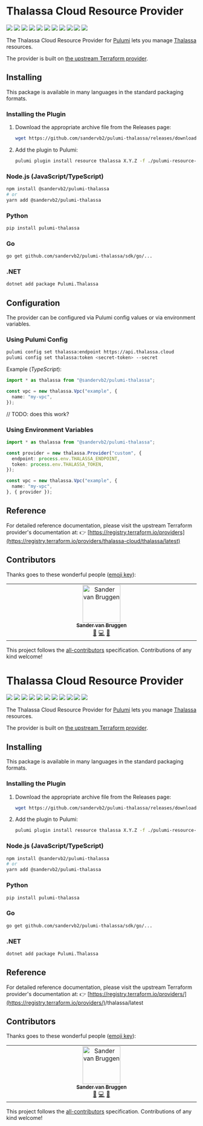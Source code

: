 # Thalassa Cloud Resource Provider

[![](https://img.shields.io/github/license/sandervb2/pulumi-thalassa?style=for-the-badge)](LICENSE)
[![](https://img.shields.io/github/actions/workflow/status/sandervb2/pulumi-thalassa/verify.yml?style=for-the-badge)](https://github.com/sandervb2/pulumi-thalassa/actions/workflows/verify.yml)
[![](https://api.scorecard.dev/projects/github.com/sandervb2/pulumi-thalassa/badge?style=for-the-badge)](https://scorecard.dev/viewer/?uri=github.com/sandervb2/pulumi-thalassa)
[![](https://img.shields.io/github/release-date/sandervb2/pulumi-thalassa?style=for-the-badge)](https://github.com/sandervb2/pulumi-thalassa/releases)
[![](https://img.shields.io/pypi/v/pulumi-thalassa?style=for-the-badge)](https://pypi.org/project/pulumi-thalassa/)
[![](https://img.shields.io/pypi/dm/pulumi-thalassa?style=for-the-badge)](https://pypi.org/project/pulumi-thalassa/)
[![](https://img.shields.io/nuget/v/Pulumi.Thalassa?style=for-the-badge)](https://www.nuget.org/packages/Pulumi.Thalassa/)
[![](https://img.shields.io/nuget/dt/Pulumi.Thalassa?style=for-the-badge)](https://www.nuget.org/packages/Pulumi.Thalassa/)
[![](https://img.shields.io/npm/v/@sandervb2/pulumi-thalassa?style=for-the-badge)](https://www.npmjs.com/package/@sandervb2/pulumi-thalassa)
[![](https://img.shields.io/npm/dm/@sandervb2/pulumi-thalassa?style=for-the-badge)](https://www.npmjs.com/package/@sandervb2/pulumi-thalassa)
[![](https://img.shields.io/github/all-contributors/sandervb2/pulumi-thalassa?color=ee8449&style=for-the-badge)](#contributors)

The Thalassa Cloud Resource Provider for [Pulumi](https://www.pulumi.com) lets you manage [Thalassa](https://www.thalassa.cloud/) resources.

The provider is built on [the upstream Terraform provider](https://github.com/thalassa-cloud/terraform-provider-thalassa).

## Installing

This package is available in many languages in the standard packaging formats.

### Installing the Plugin

1. Download the appropriate archive file from the Releases page:
   ```bash
   wget https://github.com/sandervb2/pulumi-thalassa/releases/download/vX.Y.Z/pulumi-resource-thalassa-vX.Y.Z-OPERATING_SYSTEM-ARCH.tar.gz
2. Add the plugin to Pulumi:

   ```bash
   pulumi plugin install resource thalassa X.Y.Z -f ./pulumi-resource-thalassa-vX.Y.Z-OPERATING_SYSTEM-ARCH.tar.gz
   ```

### Node.js (JavaScript/TypeScript)

```bash
npm install @sandervb2/pulumi-thalassa
# or
yarn add @sandervb2/pulumi-thalassa
```

### Python

```bash
pip install pulumi-thalassa
```

### Go

```bash
go get github.com/sandervb2/pulumi-thalassa/sdk/go/...
```

### .NET

```bash
dotnet add package Pulumi.Thalassa
```

## Configuration

The provider can be configured via Pulumi config values or via environment variables.

### Using Pulumi Config

```bash
pulumi config set thalassa:endpoint https://api.thalassa.cloud
pulumi config set thalassa:token <secret-token> --secret
```

Example (*TypeScript*):

```typescript
import * as thalassa from "@sandervb2/pulumi-thalassa";

const vpc = new thalassa.Vpc("example", {
  name: "my-vpc",
});
```
// TODO: does this work?
### Using Environment Variables

```typescript
import * as thalassa from "@sandervb2/pulumi-thalassa";

const provider = new thalassa.Provider("custom", {
  endpoint: process.env.THALASSA_ENDPOINT,
  token: process.env.THALASSA_TOKEN,
});

const vpc = new thalassa.Vpc("example", {
  name: "my-vpc",
}, { provider });
```

## Reference

For detailed reference documentation, please visit the upstream Terraform provider's documentation at:
👉 [https://registry.terraform.io/providers](https://registry.terraform.io/providers/thalassa-cloud/thalassa/latest)

## Contributors

Thanks goes to these wonderful people ([emoji key](https://allcontributors.org/docs/en/emoji-key)):

<!-- ALL-CONTRIBUTORS-LIST:START - Do not remove or modify this section -->

<!-- prettier-ignore-start -->

<!-- markdownlint-disable -->

<table>
  <tbody>
    <tr>
      <td align="center" valign="top" width="14.28%"><a href="https://github.com/sandervb2"><img src="https://avatars.githubusercontent.com/u/xxxxx?v=4?s=100" width="100px;" alt="Sander van Bruggen"/><br /><sub><b>Sander van Bruggen</b></sub></a><br /><a href="#maintenance-sandervb2" title="Maintenance">🚧</a> <a href="https://github.com/sandervb2/pulumi-thalassa/commits?author=sandervb2" title="Code">💻</a> <a href="https://github.com/sandervb2/pulumi-thalassa/commits?author=sandervb2" title="Documentation">📖</a></td>
    </tr>
  </tbody>
</table>
<!-- markdownlint-restore -->
<!-- prettier-ignore-end -->
<!-- ALL-CONTRIBUTORS-LIST:END -->

This project follows the [all-contributors](https://github.com/all-contributors/all-contributors) specification. Contributions of any kind welcome!




# Thalassa Cloud Resource Provider

[![](https://img.shields.io/github/license/sandervb2/pulumi-thalassa?style=for-the-badge)](LICENSE)
[![](https://img.shields.io/github/actions/workflow/status/sandervb2/pulumi-thalassa/verify.yml?style=for-the-badge)](https://github.com/sandervb2/pulumi-thalassa/actions/workflows/verify.yml)
[![](https://api.scorecard.dev/projects/github.com/sandervb2/pulumi-thalassa/badge?style=for-the-badge)](https://scorecard.dev/viewer/?uri=github.com/sandervb2/pulumi-thalassa)
[![](https://img.shields.io/github/release-date/sandervb2/pulumi-thalassa?style=for-the-badge)](https://github.com/sandervb2/pulumi-thalassa/releases)
[![](https://img.shields.io/pypi/v/pulumi-thalassa?style=for-the-badge)](https://pypi.org/project/pulumi-thalassa/)
[![](https://img.shields.io/pypi/dm/pulumi-thalassa?style=for-the-badge)](https://pypi.org/project/pulumi-thalassa/)
[![](https://img.shields.io/nuget/v/Pulumi.Thalassa?style=for-the-badge)](https://www.nuget.org/packages/Pulumi.Thalassa/)
[![](https://img.shields.io/nuget/dt/Pulumi.Thalassa?style=for-the-badge)](https://www.nuget.org/packages/Pulumi.Thalassa/)
[![](https://img.shields.io/npm/v/@sandervb2/pulumi-thalassa?style=for-the-badge)](https://www.npmjs.com/package/@sandervb2/pulumi-thalassa)
[![](https://img.shields.io/npm/dm/@sandervb2/pulumi-thalassa?style=for-the-badge)](https://www.npmjs.com/package/@sandervb2/pulumi-thalassa)
[![](https://img.shields.io/github/all-contributors/sandervb2/pulumi-thalassa?color=ee8449\&style=for-the-badge)](#contributors)

The Thalassa Cloud Resource Provider for [Pulumi](https://www.pulumi.com) lets you manage [Thalassa](https://thalassa.cloud) resources.

The provider is built on [the upstream Terraform provider](https://github.com/<terraform-org>/terraform-provider-thalassa).

## Installing

This package is available in many languages in the standard packaging formats.

### Installing the Plugin

1. Download the appropriate archive file from the Releases page:

   ```bash
   wget https://github.com/sandervb2/pulumi-thalassa/releases/download/vX.Y.Z/pulumi-resource-thalassa-vX.Y.Z-OPERATING_SYSTEM-ARCH.tar.gz
   ```
2. Add the plugin to Pulumi:

   ```bash
   pulumi plugin install resource thalassa X.Y.Z -f ./pulumi-resource-thalassa-vX.Y.Z-OPERATING_SYSTEM-ARCH.tar.gz
   ```

### Node.js (JavaScript/TypeScript)

```bash
npm install @sandervb2/pulumi-thalassa
# or
yarn add @sandervb2/pulumi-thalassa
```

### Python

```bash
pip install pulumi-thalassa
```

### Go

```bash
go get github.com/sandervb2/pulumi-thalassa/sdk/go/...
```

### .NET

```bash
dotnet add package Pulumi.Thalassa
```



## Reference

For detailed reference documentation, please visit the upstream Terraform provider's documentation at:
👉 [https://registry.terraform.io/providers/](https://registry.terraform.io/providers/)<terraform-org>/thalassa/latest

## Contributors

Thanks goes to these wonderful people ([emoji key](https://allcontributors.org/docs/en/emoji-key)):

<!-- ALL-CONTRIBUTORS-LIST:START - Do not remove or modify this section -->

<!-- prettier-ignore-start -->

<!-- markdownlint-disable -->

<table>
  <tbody>
    <tr>
      <td align="center" valign="top" width="14.28%"><a href="https://github.com/sandervb2"><img src="https://avatars.githubusercontent.com/u/xxxxx?v=4?s=100" width="100px;" alt="Sander van Bruggen"/><br /><sub><b>Sander van Bruggen</b></sub></a><br /><a href="#maintenance-sandervb2" title="Maintenance">🚧</a> <a href="https://github.com/sandervb2/pulumi-thalassa/commits?author=sandervb2" title="Code">💻</a> <a href="https://github.com/sandervb2/pulumi-thalassa/commits?author=sandervb2" title="Documentation">📖</a></td>
    </tr>
  </tbody>
</table>
<!-- markdownlint-restore -->
<!-- prettier-ignore-end -->
<!-- ALL-CONTRIBUTORS-LIST:END -->

This project follows the [all-contributors](https://github.com/all-contributors/all-contributors) specification. Contributions of any kind welcome!
